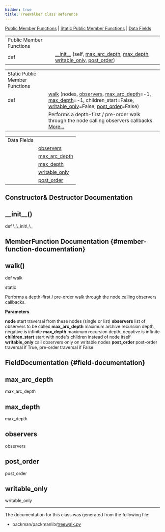 ```yaml
---
hidden: true
title: TreeWalker Class Reference
---
```


[Public Member Functions](#pub-methods) \| [Static Public Member Functions](#pub-static-methods) \| [Data Fields](#pub-attribs)

|  |  |
|----|----|
| Public Member Functions |  |
| def  | [\_\_init\_\_](#a8959b99ed170ca2ff5746a9f132b3fec) (self, [max_arc_depth](#a6477cbfdaff96a77de0cfe7edc1ddb11), [max_depth](#abe0b4340c0a3ede312856c001b86d7ed), [writable_only](#af47dbfb6056d76098bd84472beab442f), [post_order](#a81bec6e1a4754daae86bdef84ac8fa14)) |

|  |  |
|----|----|
| Static Public Member Functions |  |
| def  | [walk](#ac3ce320a4b61165e04d04473720d017c) (nodes, [observers](#a6b0642912968743133a34ab9d32e2285), [max_arc_depth](#a6477cbfdaff96a77de0cfe7edc1ddb11)=-1, [max_depth](#abe0b4340c0a3ede312856c001b86d7ed)=-1, children_start=False, [writable_only](#af47dbfb6056d76098bd84472beab442f)=False, [post_order](#a81bec6e1a4754daae86bdef84ac8fa14)=False) |
|   | Performs a depth-first / pre-order walk through the node calling observers callbacks. [More\...](#ac3ce320a4b61165e04d04473720d017c)<br/> |

|             |                                                     |
|-------------|-----------------------------------------------------|
| Data Fields |                                                     |
|             | [observers](#a6b0642912968743133a34ab9d32e2285)     |
|             | [max_arc_depth](#a6477cbfdaff96a77de0cfe7edc1ddb11) |
|             | [max_depth](#abe0b4340c0a3ede312856c001b86d7ed)     |
|             | [writable_only](#af47dbfb6056d76098bd84472beab442f) |
|             | [post_order](#a81bec6e1a4754daae86bdef84ac8fa14)    |

## Constructor& Destructor Documentation

## \_\_init\_\_() <a href="#a8959b99ed170ca2ff5746a9f132b3fec" id="a8959b99ed170ca2ff5746a9f132b3fec"></a>

<p>def \_\_init\_\_</p>

## MemberFunction Documentation {#member-function-documentation}

## walk() <a href="#ac3ce320a4b61165e04d04473720d017c" id="ac3ce320a4b61165e04d04473720d017c"></a>

<p>def walk</p>

static

Performs a depth-first / pre-order walk through the node calling observers callbacks.

**Parameters**

**node** start traversal from these nodes (single or list) **observers** list of observers to be called **max_arc_depth** maximum archive recursion depth, negative is infinite **max_depth** maximum recursion depth, negative is infinite **children_start** start with node\'s children instead of node itself **writable_only** call observers only on writable nodes **post_order** post-order traversal if True, pre-order traversal if False

## FieldDocumentation {#field-documentation}

## max_arc_depth <a href="#a6477cbfdaff96a77de0cfe7edc1ddb11" id="a6477cbfdaff96a77de0cfe7edc1ddb11"></a>

<p>max_arc_depth</p>

## max_depth <a href="#abe0b4340c0a3ede312856c001b86d7ed" id="abe0b4340c0a3ede312856c001b86d7ed"></a>

<p>max_depth</p>

## observers <a href="#a6b0642912968743133a34ab9d32e2285" id="a6b0642912968743133a34ab9d32e2285"></a>

<p>observers</p>

## post_order <a href="#a81bec6e1a4754daae86bdef84ac8fa14" id="a81bec6e1a4754daae86bdef84ac8fa14"></a>

<p>post_order</p>

## writable_only <a href="#af47dbfb6056d76098bd84472beab442f" id="af47dbfb6056d76098bd84472beab442f"></a>

<p>writable_only</p>

------------------------------------------------------------------------

The documentation for this class was generated from the following file:

- packman/packmanlib/<a href="treewalk_8py.md">treewalk.py</a>
